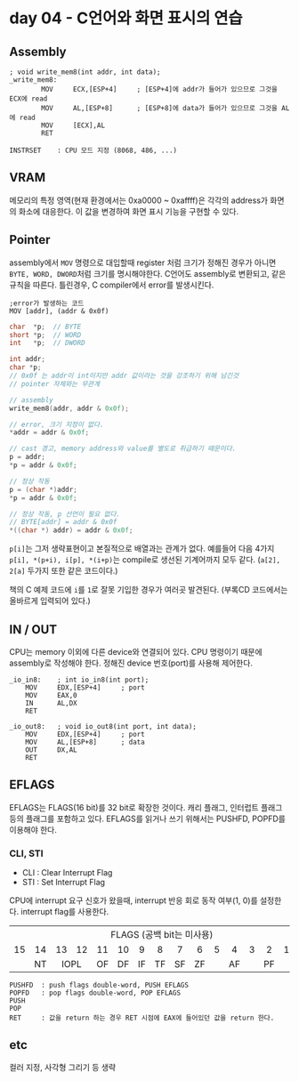 # day 04 - C언어와 화면 표시의 연습

## Assembly

```
; void write_mem8(int addr, int data);
_write_mem8:
		MOV		ECX,[ESP+4]		; [ESP+4]에 addr가 들어가 있으므로 그것을 ECX에 read
		MOV		AL,[ESP+8]		; [ESP+8]에 data가 들어가 있으므로 그것을 AL에 read
		MOV		[ECX],AL
		RET
```

```
INSTRSET    : CPU 모드 지정 (8068, 486, ...)
```

## VRAM

메모리의 특정 영역(현재 환경에서는 0xa0000 ~ 0xaffff)은 각각의 address가 화면의 화소에 대응한다. 이 값을 변경하여 화면 표시 기능을 구현할 수 있다.

## Pointer

assembly에서 `MOV` 명령으로 대입할때 register 처럼 크기가 정해진 경우가 아니면 `BYTE, WORD, DWORD`처럼 크기를 명시해야한다.
C언어도 assembly로 변환되고, 같은 규칙을 따른다.
틀린경우, C compiler에서 error를 발생시킨다.

```assembly
;error가 발생하는 코드
MOV [addr], (addr & 0x0f)
```

```c
char  *p;  // BYTE
short *p;  // WORD
int   *p;  // DWORD
```

```c
int addr;
char *p;
// 0x0f 는 addr이 int이지만 addr 값이라는 것을 강조하기 위해 남긴것
// pointer 자체와는 무관계

// assembly
write_mem8(addr, addr & 0x0f);

// error, 크기 지정이 없다.
*addr = addr & 0x0f;

// cast 경고, memory address와 value를 별도로 취급하기 때문이다.
p = addr;
*p = addr & 0x0f;

// 정상 작동
p = (char *)addr;
*p = addr & 0x0f;

// 정상 작동, p 선언이 필요 없다.
// BYTE[addr] = addr & 0x0f
*((char *) addr) = addr & 0x0f;
```

`p[i]`는 그저 생략표현이고 본질적으로 배열과는 관계가 없다.
예를들어 다음 4가지 `p[i], *(p+i), i[p], *(i+p)`는 compile로 생선된 기계어까지 모두 같다.
(`a[2], 2[a]` 두가지 또한 같은 코드이다.)

책의 C 예제 코드에 `i`를 `1`로 잘못 기입한 경우가 여러곳 발견된다.
(부록CD 코드에서는 올바르게 입력되어 있다.)

## IN / OUT

CPU는 memory 이외에 다른 device와 연결되어 있다.
CPU 명령이기 때문에 assembly로 작성해야 한다.
정해진 device 번호(port)를 사용해 제어한다.

```
_io_in8:	; int io_in8(int port);
    MOV		EDX,[ESP+4]		; port
    MOV		EAX,0
    IN		AL,DX
    RET

_io_out8:	; void io_out8(int port, int data);
    MOV		EDX,[ESP+4]		; port
    MOV		AL,[ESP+8]		; data
    OUT		DX,AL
    RET
```

## EFLAGS

EFLAGS는 FLAGS(16 bit)를 32 bit로 확장한 것이다.
캐리 플래그, 인터럽트 플래그 등의 플래그를 포함하고 있다.
EFLAGS를 읽거나 쓰기 위해서는 PUSHFD, POPFD를 이용해야 한다.

### CLI, STI

- CLI : Clear Interrupt Flag
- STI : Set Interrupt Flag

CPU에 interrupt 요구 신호가 왔을때, interrupt 반응 회로 동작 여부(1, 0)를 설정한다.
interrupt flag를 사용한다.

<table style='text-align: center;'>
<tr>
    <td colspan='16'>FLAGS (공백 bit는 미사용)</td>
</tr>
<tr>
    <td>15</td>
    <td>14</td>
    <td>13</td>
    <td>12</td>
    <td>11</td>
    <td>10</td>
    <td>9</td>
    <td>8</td>
    <td>7</td>
    <td>6</td>
    <td>5</td>
    <td>4</td>
    <td>3</td>
    <td>2</td>
    <td>1</td>
    <td>0</td>
<tr>
<tr>
    <td></td>
    <td>NT</td>
    <td colspan='2'>IOPL</td>
    <td>OF</td>
    <td>DF</td>
    <td>IF</td>
    <td>TF</td>
    <td>SF</td>
    <td>ZF</td>
    <td></td>
    <td>AF</td>
    <td></td>
    <td>PF</td>
    <td></td>
    <td>CF</td>
<tr>

</table>

```
PUSHFD  : push flags double-word, PUSH EFLAGS
POPFD   : pop flags double-word, POP EFLAGS
PUSH
POP
RET     : 값을 return 하는 경우 RET 시점에 EAX에 들어있던 값을 return 한다.
```

## etc

컬러 지정, 사각형 그리기 등 생략
